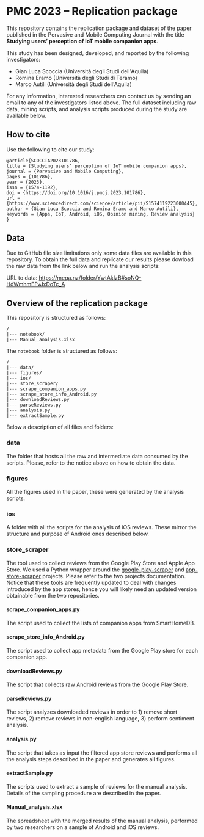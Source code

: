 # PMC 2023 – Replication package

This repository contains the replication package and dataset of the paper published in the Pervasive and Mobile Computing Journal with the title **Studying users’ perception of IoT mobile companion apps**.

This study has been designed, developed, and reported by the following investigators:

- Gian Luca Scoccia (Università degli Studi dell'Aquila)
- Romina Eramo  (Università degli Studi di Teramo)
- Marco Autili  (Università degli Studi dell'Aquila)

For any information, interested researchers can contact us by sending an email to any of the investigators listed above. 
The full dataset including raw data, mining scripts, and analysis scripts produced during the study are available below.

## How to cite

Use the following to cite our study:

```
@article{SCOCCIA2023101786,
title = {Studying users’ perception of IoT mobile companion apps},
journal = {Pervasive and Mobile Computing},
pages = {101786},
year = {2023},
issn = {1574-1192},
doi = {https://doi.org/10.1016/j.pmcj.2023.101786},
url = {https://www.sciencedirect.com/science/article/pii/S1574119223000445},
author = {Gian Luca Scoccia and Romina Eramo and Marco Autili},
keywords = {Apps, IoT, Android, iOS, Opinion mining, Review analysis}
}
```

## Data

Due to GitHub file size limitations only some data files are available in this repository. To obtain the full data and replicate our results please dowload the raw data from the link below and run the analysis scripts: 

URL to data: https://mega.nz/folder/YwtAkIzB#soNQ-HdWmhmEFvJxDoTc_A

## Overview of the replication package

This repository is structured as follows:

```
/
|--- notebook/
|--- Manual_analysis.xlsx
```

The ``notebook`` folder is structured as follows:

```
/
|--- data/
|--- figures/
|--- ios/
|--- store_scraper/
|--- scrape_companion_apps.py
|--- scrape_store_info_Android.py
|--- downloadReviews.py
|--- parseReviews.py
|--- analysis.py
|--- extractSample.py
```
Below a description of all files and folders:

### data 

The folder that hosts all the raw and intermediate data consumed by the scripts. Please, refer to the notice above on how to obtain the data.

### figures

All the figures used in the paper, these were generated by the analysis scripts.

### ios

A folder with all the scripts for the analysis of iOS reviews. These mirror the structure and purpose of Android ones described below.

### store_scraper

The tool used to collect reviews from the Google Play Store and Apple App Store. We used a Python wrapper around the [google-play-scraper](https://github.com/facundoolano/google-play-scraper) and [app-store-scraper](https://github.com/facundoolano/app-store-scraper) projects. Please refer to the two projects documentation. Notice that these tools are frequently updated to deal with changes introduced by the app stores, hence you will likely need an updated version obtainable from the two repositories.

#### scrape_companion_apps.py

The script used to collect the lists of companion apps from SmartHomeDB.

#### scrape_store_info_Android.py

The script used to collect app metadata from the Google Play store for each companion app.

#### downloadReviews.py

The script that collects raw Android reviews from the Google Play Store. 

#### parseReviews.py

The script analyzes downloaded reviews in order to 1) remove short reviews, 2) remove reviews in non-english language, 3) perform sentiment analysis. 

#### analysis.py

The script that takes as input the filtered app store reviews and performs all the analysis steps described in the paper and generates all figures.

#### extractSample.py

The scripts used to extract a sample of reviews for the manual analysis. Details of the sampling procedure are described in the paper.

#### Manual_analysis.xlsx

The spreadsheet with the merged results of the manual analysis, performed by two researchers on a sample of Android and iOS reviews.


